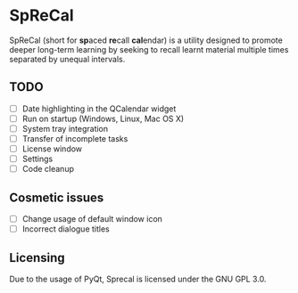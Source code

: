 # SpReCal
SpReCal (short for **sp**aced **re**call **cal**endar) is a utility designed to promote deeper long-term learning by seeking to recall learnt material multiple times separated by unequal intervals. 

## TODO
- [ ] Date highlighting in the QCalendar widget 
- [ ] Run on startup (Windows, Linux, Mac OS X)
- [ ] System tray integration
- [ ] Transfer of incomplete tasks
- [ ] License window
- [ ] Settings
- [ ] Code cleanup

## Cosmetic issues
- [ ] Change usage of default window icon
- [ ] Incorrect dialogue titles

## Licensing
Due to the usage of PyQt, Sprecal is licensed under the GNU GPL 3.0.
